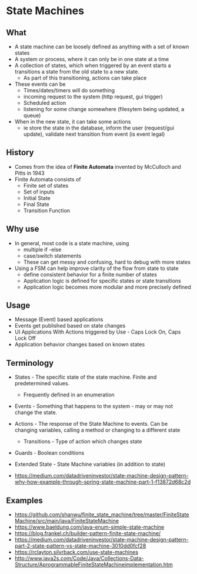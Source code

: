 # State Machines


## What 
- A state machine can be loosely defined as anything with a set of known states
- A system or process, where it can only be in one state at a time
- A collection of states, which when triggered by an event starts a transitions a state from the old state to a new state.
  - As part of this transitioning, actions can take place
- These events can be
  - Times/dates/timers will do something
  - incoming request to the system (http request, gui trigger)
  - Scheduled action
  - listening for some change somewhere (filesytem being updated, a queue)
- When in the new state, it can take some actions
  - ie store the state in the database, inform the user (request/gui update), validate next transition from event (is event legal)

## History 

- Comes from the idea of **Finite Automata** invented by McCulloch and Pitts in 1943
- Finite Automata consists of 
  - Finite set of states
  - Set of inputs
  - Initial State
  - Final State
  - Transition Function

## Why use

- In general, most code is a state machine, using 
    - multiple if -else
    - case/switch statements 
  - These can get messy and confusing, hard to debug with more states
- Using a FSM can help improve clarity of the flow from state to state
  - define consistent behavior for a finite number of states
  - Application logic is defined for specific states or state transitions
  - Application logic becomes more modular and more precisely defined

## Usage

-  Message (Event) based applications
- Events get published based on state changes
- UI Applications With Actions triggered by Use - Caps Lock On, Caps Lock Off
- Application behavior changes based on known states

## Terminology

- States - The specific state of the state machine. Finite and predetermined values. 
  - Frequently defined in an enumeration
- Events - Something that happens to the system - may or may not change the state. 
- Actions - The response of the State Machine to events. Can be changing variables, calling a method or changing to a different state 
  - Transitions - Type of action which changes state 
- Guards - Boolean conditions 
- Extended State - State Machine variables (in addition to state)



- https://medium.com/datadriveninvestor/state-machine-design-pattern-why-how-example-through-spring-state-machine-part-1-f13872d68c2d

## Examples

- https://github.com/shanwu/finite_state_machine/tree/master/FiniteStateMachine/src/main/java/FiniteStateMachine
- https://www.baeldung.com/java-enum-simple-state-machine
- https://blog.frankel.ch/builder-pattern-finite-state-machine/
- https://medium.com/datadriveninvestor/state-machine-design-pattern-part-2-state-pattern-vs-state-machine-3010dd0fcf28
- https://rclayton.silvrback.com/use-state-machines
- http://www.java2s.com/Code/Java/Collections-Data-Structure/AprogrammableFiniteStateMachineimplementation.htm
